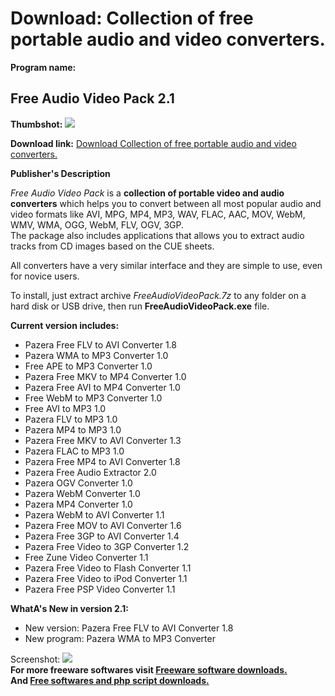 # Download: Collection of free portable audio and video converters.

**Program name:**

## Free Audio Video Pack 2.1

  
**Thumbshot:** ![](http://www.freewarefiles.com/screenshot/pz_freeaudiovideopack_md.jpg)   
  
**Download link:** [Download Collection of free portable audio and video converters.](http://freesoftwares.boysofts.com/Free-Audio-Video-Pack_program_49807.html)  
  


**Publisher's Description**  
  


_Free Audio Video Pack_ is a **collection of portable video and audio converters** which helps you to convert between all most popular audio and video formats like AVI, MPG, MP4, MP3, WAV, FLAC, AAC, MOV, WebM, WMV, WMA, OGG, WebM, FLV, OGV, 3GP.  
The package also includes applications that allows you to extract audio tracks from CD images based on the CUE sheets. 

All converters have a very similar interface and they are simple to use, even for novice users. 

To install, just extract archive _FreeAudioVideoPack.7z_ to any folder on a hard disk or USB drive, then run **FreeAudioVideoPack.exe** file. 

**Current version includes:**

  * Pazera Free FLV to AVI Converter 1.8 
  * Pazera WMA to MP3 Converter 1.0 
  * Free APE to MP3 Converter 1.0 
  * Pazera Free MKV to MP4 Converter 1.0 
  * Pazera Free AVI to MP4 Converter 1.0 
  * Free WebM to MP3 Converter 1.0 
  * Free AVI to MP3 1.0 
  * Pazera FLV to MP3 1.0 
  * Pazera MP4 to MP3 1.0 
  * Pazera Free MKV to AVI Converter 1.3 
  * Pazera FLAC to MP3 1.0 
  * Pazera Free MP4 to AVI Converter 1.8 
  * Pazera Free Audio Extractor 2.0 
  * Pazera OGV Converter 1.0 
  * Pazera WebM Converter 1.0 
  * Pazera MP4 Converter 1.0 
  * Pazera WebM to AVI Converter 1.1 
  * Pazera Free MOV to AVI Converter 1.6 
  * Pazera Free 3GP to AVI Converter 1.4 
  * Pazera Free Video to 3GP Converter 1.2 
  * Free Zune Video Converter 1.1 
  * Pazera Free Video to Flash Converter 1.1 
  * Pazera Free Video to iPod Converter 1.1 
  * Pazera Free PSP Video Converter 1.1 

**WhatA's New in version 2.1:**

  * New version: Pazera Free FLV to AVI Converter 1.8
  * New program: Pazera WMA to MP3 Converter

  
  
Screenshot: ![](http://www.freewarefiles.com/screenshot/pz_freeaudiovideopack.jpg)   
**For more freeware softwares visit [Freeware software downloads.](http://freesoftwares.boysofts.com/)**   
**And [Free softwares and php script downloads.](http://www.boysofts.com/)**

